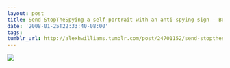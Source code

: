 ```yaml
---
layout: post
title: Send StopTheSpying a self-portrait with an anti-spying sign - Boing Boing 
date: '2008-01-25T22:33:40-08:00'
tags: 
tumblr_url: http://alexhwilliams.tumblr.com/post/24701152/send-stopthespying-a-self-portrait-with-an
---
```

<img src="http://25.media.tumblr.com/EXq6qISRE4ne5b18vIBAhkMM_500.jpg"/>
